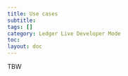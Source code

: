 ```yaml
---
title: Use cases
subtitle:
tags: []
category: Ledger Live Developer Mode
toc: 
layout: doc
---
```


TBW